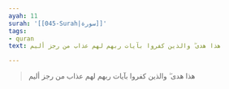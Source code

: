 ```yaml
---
ayah: 11
surah: '[[045-Surah|سورة]]'
tags:
- quran
text: هذا هدى ۖ والذين كفروا بآيات ربهم لهم عذاب من رجز أليم

---
```

> هذا هدى ۖ والذين كفروا بآيات ربهم لهم عذاب من رجز أليم
